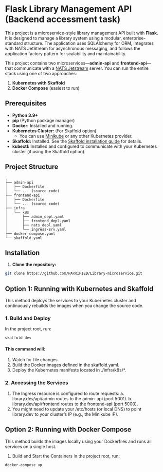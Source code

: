 # Flask Library Management API (Backend accessment task)

This project is a microservice-style library management API built with **Flask**. It is designed to manage a library system using a modular, enterprise-standard structure. The application uses SQLAlchemy for ORM, integrates with NATS JetStream for asynchronous messaging, and follows the application factory pattern for scalability and maintainability.


This project contains two microservices—**admin-api** and **frontend-api**—that communicate with a [NATS Jetstream](https://nats.io/) server. You can run the entire stack using one of two approaches:

1. **Kubernetes with Skaffold**  
2. **Docker Compose** (easiest to run)

## Prerequisites

- **Python 3.9+**  
- **pip** (Python package manager) 
- **Docker:** Installed and running.
- **Kubernetes Cluster:** (For Skaffold option)  
  - You can use [Minikube](https://minikube.sigs.k8s.io/docs/start/) or any other Kubernetes provider.
- **Skaffold:** Installed. See the [Skaffold installation guide](https://skaffold.dev/docs/install/) for details.
- **kubectl:** Installed and configured to communicate with your Kubernetes cluster (if using the Skaffold option).

## Project Structure

```plaintext
.
├── admin-api
│   ├── Dockerfile
│   └── ... (source code)
├── frontend-api
│   ├── Dockerfile
│   └── ... (source code)
├── infra
│   └── k8s
│       ├── admin_depl.yaml
│       ├── frontend_depl.yaml
│       ├── nats_depl.yaml
│       └── ingress-srv.yaml
├── docker-compose.yaml
└── skaffold.yaml
```
## Installation

1. **Clone the repository:**

  ```bash
  git clone https://github.com/HARRIFIED/Library-microservice.git
  ```

## Option 1: Running with Kubernetes and Skaffold
This method deploys the services to your Kubernetes cluster and continuously rebuilds the images when you change the source code.

### 1. Build and Deploy
In the project root, run:

```bash
skaffold dev
```
#### This command will:
1. Watch for file changes.
2. Build the Docker images defined in the skaffold.yaml.
3. Deploy the Kubernetes manifests located in ./infra/k8s/*.


### 2. Accessing the Services
1. The Ingress resource is configured to route requests:
 a. library.dev/api/admin routes to the admin-api (port 5001).
 b. library.dev/api/frontend routes to the frontend-api (port 5000).
2. You might need to update your /etc/hosts (or local DNS) to point library.dev to your cluster’s IP (e.g., the Minikube IP).

## Option 2: Running with Docker Compose

This method builds the images locally using your Dockerfiles and runs all services on a single host.

1. Build and Start the Containers
In the project root, run:

```bash
docker-compose up 
```

